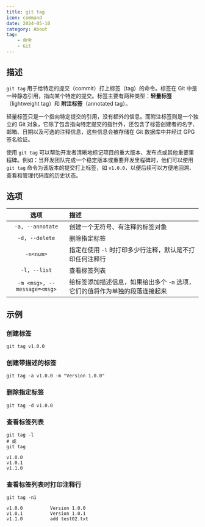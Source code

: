 ```yaml
---
title: git tag
icon: command
date: 2024-05-10
category: About
tag:
    - 命令
    - Git
---
```


## 描述

`git tag` 用于给特定的提交（commit）打上标签（tag）的命令。标签在 Git 中是一种静态引用，指向某个特定的提交。标签主要有两种类型：**轻量标签**（lightweight tag）和 **附注标签**（annotated tag）。

轻量标签只是一个指向特定提交的引用，没有额外的信息。而附注标签则是一个独立的 Git 对象，它除了包含指向特定提交的指针外，还包含了标签创建者的名字、邮箱、日期以及可选的注释信息，这些信息会被存储在 Git 数据库中并经过 GPG 签名验证。

使用 `git tag` 可以帮助开发者清晰地标记项目的重大版本、发布点或其他重要里程碑。例如：当开发团队完成一个稳定版本或重要开发里程碑时，他们可以使用 `git tag` 命令为该版本的提交打上标签，如 `v1.0.0`，以便后续可以方便地回溯、查看和管理代码库的历史状态。

## 选项

|  选项  |  描述  |
|  :----:  |  :----  |
|  `-a, --annotate`  |  创建一个无符号、有注释的标签对象  |
|  `-d, --delete`  |  删除指定标签  |
|  `-n<num>`  |  指定在使用 `-l` 时打印多少行注释，默认是不打印任何注释行  |
|  `-l, --list`  |  查看标签列表  |
|  `-m <msg>, --message=<msg>`  |  给标签添加描述信息，如果给出多个 `-m` 选项，它们的值将作为单独的段落连接起来  |

## 示例

### 创建标签

```shell
git tag v1.0.0
```

### 创建带描述的标签

```shell
git tag -a v1.0.0 -m "Version 1.0.0"
```

### 删除指定标签

```shell
git tag -d v1.0.0
```

### 查看标签列表

```shell
git tag -l
# 或
git tag

v1.0.0
v1.0.1
v1.1.0
```

### 查看标签列表时打印注释行

```shell
git tag -n1

v1.0.0          Version 1.0.0
v1.0.1          Version 1.0.1
v1.1.0          add test02.txt
```
